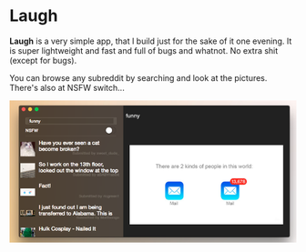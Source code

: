 Laugh
=====
**Laugh** is a very simple app, that I build just for the sake of it one evening. It is super lightweight and fast and full of bugs and whatnot. No extra shit (except for bugs).

You can browse any subreddit by searching and look at the pictures. There's also at NSFW switch...


![alt tag](screenshot.png)
